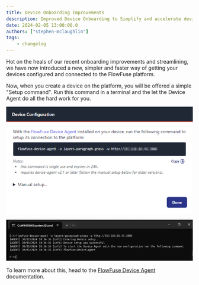 ```yaml
---
title: Device Onboarding Improvements
description: Improved Device Onboarding to Simplify and accelerate device configuration and connection to FlowFuse with our new setup command.
date: 2024-02-05 13:00:00.0
authors: ["stephen-mclaughlin"]
tags:
    - changelog
---
```


Hot on the heals of our recent onboarding improvements and streamlining, we 
have now introduced a new, simpler and faster way of getting your devices
configured and connected to the FlowFuse platform.

Now, when you create a device on the platform, you will be offered a simple
"Setup command". Run this command in a terminal and the let the Device
Agent do all the hard work for you.

![](./images/device-onboarding-improvements-1.png)

![](./images/device-onboarding-improvements-2.png)

To learn more about this, head to the [FlowFuse Device Agent](https://flowfuse.com/docs/device-agent/) documentation.
